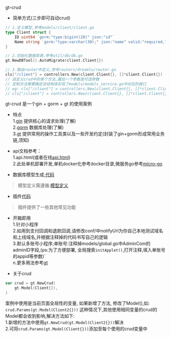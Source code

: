 gt-crud 

- 简单方式(三步即可自动crud)  
```go
// 1.定义模型,参考models/client/client.go
type Client struct {
	ID uint64 `gorm:"type:bigint(20)" json:"id"`
	Name string `gorm:"type:varchar(30);" json:"name" valid:"required,len=2-20"` // 昵称
}

// 2.初始化数据库表,参考util/db/db.go
gt.NewDBTool().AutoMigrate(client.Client{})

// 3.路由router中定义,参考routers/dreamlu/router.go
cls["/client"] = controllers.New(client.Client{}, []*client.Client{})
// 自定义crud中的某个方法,最后一个参数是可选参数
// 定制方法需要确定该结构体实现了models/models_service.go中对应的接口
// eg: cls["/client"] = controllers.New(client.Client{}, []*client.Client{}, models.Update(&client.Client{}), models.Search(&client.Client{})需要实现Update和Search接口方法 
// cls["/client"] = controllers.New(client.Client{}, []*client.Client{}, models.Update(&client.Client{}))
```

gt-crud 是一个gin + gorm + gt 的使用案例  
- 特点  
1.[gin](https://github.com/gin-gonic/gin) 提供核心的请求处理(了解)  
2.[gorm](https://github.com/jinzhu/gorm) 数据库处理(了解)  
3.[gt](https://github.com/dreamlu/gt) 提供常用的操作工具类以及一些开发约定(封装了gin+gorm形成常用业务链,须知)  

- api文档参考：  
1.api.html(或者在线[api.html](https://www.eolinker.com/#/share/project/api/?groupID=-1&shareCode=pgnwpF&shareToken=$2y$10$QMWRQU4fEfGOLkZgLwGFX.UHcWaaR1Eutrh6DCG8u0XKDRwwcUv76&shareID=120217))  
2.此处单机部署开发,单机docker化参考docker目录,微服务go参考[micro-go](https://github.com/dreamlu/micro-go)  

- 数据库模型生成,[代码](./util/db/db.go)  
> 模型定义需遵循:[模型定义](https://gorm.io/zh_CN/docs/models.html)  
- 插件[代码](./util/plugin/README.md)    
> 插件提供了一些其他常见功能  

- 开箱即用  
1.针对小程序  
2.如用到支付回调和退款回调,请修改conf/中notifyUrl为你自己本地测试域名和上线域名,并根据注释掉的代码书写自己的逻辑  
3.默认多账号小程序;单账号:注释掉models/global.go中AdminCom的adminID字段,(ps:为了方便部署, 全局搜索`initApplet()`,打开注释,填入单账号的appid等参数)`  
n.更多用法参考[gt](https://github.com/dreamlu/gt)  

- 关于crud  
```go
var crud = gt.NewCrud(
	gt.Model(Client{}),
)
``` 
案例中使用是当前页面全局性的变量, 如果新增了方法, 修改了Model(),如:
`crud.Params(gt.Model(Client2{}))`
这种情况下,其他使用相同变量的crud的Model都会收到影响,解决方法如下:  
1.新增的方法中使用`gt.NewCrud(gt.Model(Client2{}))`解决  
2.可将`crud.Params(gt.Model(Client{}))`添加至每个使用的crud变量中  